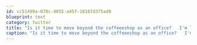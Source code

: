 ```yaml
---
id: cc51499a-078c-4055-a45f-18167d375ad8
blueprint: text
category: twitter
title: "Is it time to move beyond the coffeeeshop as an office?   I'm looking at some 'real' office space today"
caption: "Is it time to move beyond the coffeeeshop as an office?   I'm looking at some 'real' office space today"
---
```

